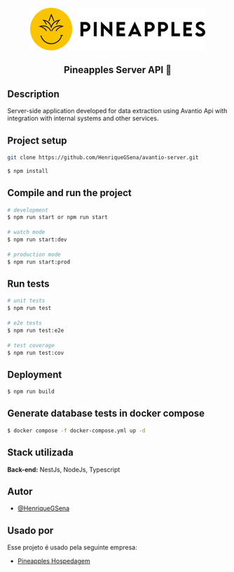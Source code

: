<p align="center">
  <a href="http://nestjs.com/" target="blank"><img src="./assets/logo/logo.png" width="400" alt="Nest Logo" /></a>
</p>

<div>
  <h2 align="center">Pineapples Server API 🍍</h2>
</div>

## Description

Server-side application developed for data extraction using Avantio Api with integration with internal systems and other services.

## Project setup

```bash
git clone https://github.com/HenriqueGSena/avantio-server.git
```

```bash
$ npm install
```

## Compile and run the project

```bash
# development
$ npm run start or npm run start

# watch mode
$ npm run start:dev

# production mode
$ npm run start:prod
```

## Run tests

```bash
# unit tests
$ npm run test

# e2e tests
$ npm run test:e2e

# test coverage
$ npm run test:cov
```

## Deployment

```bash
$ npm run build
```

## Generate database tests in docker compose

```bash
$ docker compose -f docker-compose.yml up -d
```

## Stack utilizada

**Back-end:** NestJs, NodeJs, Typescript

## Autor

- [@HenriqueGSena](https://github.com/HenriqueGSena)

## Usado por

Esse projeto é usado pela seguinte empresa:

- [Pineapples Hospedagem](https://www.pineapples.com.br/en/)



